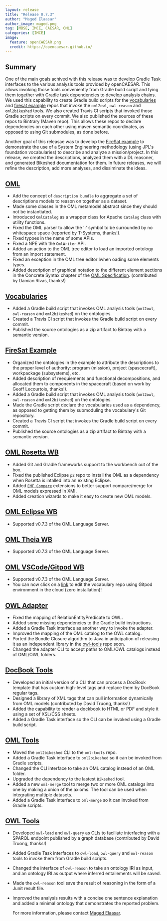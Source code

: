 ```yaml
---
layout: release
title: "Release 0.7.3"
author: "Maged Elaasar"
author_image: maged.png
tag: [MBSE, IMCE, CAESAR, OML]
categories: [IMCE]
image:
  feature: openCAESAR.png
  credit: https://opencaesar.github.io/
---
```


## Summary
One of the main goals achived with this release was to develop Gradle Task interfaces to the various analysis tools provided by openCAESAR. This allows invoking those tools conveniently from Gradle build script and tying them together with Gradle task dependencies to develop analysis chains. We used this capability to create Gradle build scripts for the [vocabularies](https://gitpod.io/#https://github.com/opencaesar/vocabularies) and [firesat example](https://gitpod.io/#https://github.com/opencaesar/example-firesat) repos that invoke the `oml2owl`, `owl-reason` and `oml2bikeshed` tools. We also created Travis CI scripts that invoked those Gradle scripts on every commit. We also published the sources of these repos to Bintrary (Maven repo). This allows these repos to declare dependencies on each other using maven semantic coordinates, as opposed to using Git submodules, as done before.

Another goal of this releasae was to develop the [FireSat example](https://gitpod.io/#https://github.com/opencaesar/example-firesat) to demonstrate the use of a System Engineering methodology (using JPL's foundation vocabularies) to describe and analyze a mission/project. In this release, we created the descriptions, analyzed them with a DL reasoner, and generated Bikeshed documentation for them. In future releases, we will refine the description, add more analyses, and dissiminate the ideas.

## [OML](https://github.com/opencaesar/oml)
* Add the concept of `description bundle` to aggregate a set of descriptions models to reason on together as a dataset.
* Made some classes in the OML metamodel abstract since they should not be instantiated.
* Introduced `OmlCatalog` as a wrapper class for Apache `Catalog` class with  utility functions.
* Fixed the OML parser to allow the ':' symbol to be surrounded by no whitespace space (reported by T-Systems, thanks!).
* Fixed typoes in the name of some APIs.
* Fixed a NPE with the `OmlWriter` API.
* Added an action to the OML tree editor to load an imported ontology from an import statement.
* Fixed an exception in the OML tree editor lwhen oading some elements types.
* Added description of graphical notation to the different element sections in the Concrete Syntax chapter of the [OML Specification](https://opencaesar.github.io/oml/). (contributed by Damian Rivas, thanks!)
	
## [Vocabularies](https://github.com/opencaesar/vocabularies)
* Added a Gradle build script that invokes OML analysis tools (`oml2owl`, `owl-reason` and `oml2bikeshed`) on the ontologies.
* Created a Travis CI script that invokes the Gradle build script on every commit.
* Published the source ontologies as a zip artifact to Bintray with a semantic version.

## [FireSat Example](https://github.com/opencaesar/example-firesat)
* Organized the ontologies in the example to attribute the descriptions to the proper level of authority: program (mission), project (spascecraft), workpackage (subsystems), etc.
* Added description of reequiements and functional decompositions, and allocated them to components in the spacecraft (based on work by Geoff Lecourtois, thanks!).
* Added a Gradle build script that invokes OML analysis tools (`oml2owl`, `owl-reason` and `oml2bikeshed`) on the ontologies.
* Made the Gradle script declare the vocabularies used as a dependency, as opposed to getting them by submoduling the vocabulary's Git repository.
* Created a Travis CI script that invokes the Gradle build script on every commit.
* Published the source ontologies as a zip artifact to Bintray with a semantic version.

## [OML Rosetta WB](https://github.com/opencaesar/oml-rosetta)
* Added Git and Gradle frameworks support to the workbench out of the box.
* Fixed the published Eclipse `p2` repo to install the OML as a dependency when Rosetta is intalled into an existing Eclipse.
* Added [`EMF Compare`](https://www.eclipse.org/emf/compare/) extensions to better support compare/merge for OML models expressed in XMI.
* Added creation wizards to make it easy to create new OML models.

## [OML Eclipse WB](https://github.com/opencaesar/oml-eclipse)
* Supported v0.7.3 of the OML Language Server.

## [OML Theia WB](https://github.com/opencaesar/oml-theia)
* Supported v0.7.3 of the OML Language Server.

## [OML VSCode/Gitpod WB](https://github.com/opencaesar/oml-vscode)
* Supported v0.7.3 of the OML Language Server.
* You can now click on a [link](https://gitpod.io/#https://github.com/opencaesar/vocabularies) to edit the vocabulary repo using Gitpod environment in the cloud (zero installation)!
	
## [OWL Adapter](https://github.com/opencaesar/owl-adapter)
* Fixed the mapping of RelationEntityPredicate to OWL.
* Added some missing dependencies to the Gradle build instructions.
* Added a Gradle Task interface as another way to invoke the adapter.
* Improved the mapping of the OML catalog to the OWL catalog.
* Ported the Bundle Closure algorithm to Java in anticipation of releasing it as an independent library in the [owl-tools](https://github.com/opencaesar/owl-tools) repo soon.
* Changed the adapter CLI to accept paths to OML/OWL catalogs instead of OML/OWL folders.

## [DocBook Tools](https://github.com/opencaesar/docbook-tools)
* Developed an initial version of a CLI that can process a DocBook template that has custom high-level tags and replace them by DocBook regular tags.
* Designed a library of XML tags that can pull information dynamically from OML models (contributed by David Truong, thanks!)
* Added the capability to render a dockbook to HTML or PDF and style it using a set of XSL/CSS sheets.
* Added a Gradle Task interface so the CLI can be invoked using a Gradle build script.
 	
## [OML Tools](https://github.com/opencaesar/oml-tools)
* Moved the `oml2bikeshed` CLI to the `oml-tools` repo.
* Added a Gradle Task interface to `oml2bikeshed` so it can be invoked from Gradle scripts.
* Changed the CLI interface to take an OML catalog instead of an OML folder.
* Upgraded the dependency to the lastest `Bikeshed` tool.
* Added a new `oml-merge` tool to merge two or more OML catalogs into one by making a union of the axioms. The tool can be used when integrating multiple datasets.
* Added a Gradle Task interface to `oml-merge` so it can invoked from Gradle scripts.
	
## [OWL Tools](https://github.com/opencaesar/owl-tools)
* Developed `owl-load` and `owl-query` as CLIs to faciliate interfacing with a SPARQL endpoint published by a graph database (contributed by David Truong, thanks!) 
* Added Gradle Task interfaces to `owl-load`, `owl-query` and `owl-reason` tools to invoke them from Gradle build scripts.
* Changed the interface of `owl-reason` to take an ontology IRI as input, and an ontology IRI as output where inferred entailements will be saved.
* Made the `owl-reason` tool save the result of reasoning in the form of a Junit result file.
* Improved the analysis results with a concise one sentence explanation and added a minimal ontology that demonstrates the reported problem.
	
  
  For more information, please contact [Maged Elaasar](https://opencaesar.github.io/contributors/Maged%20Elaasar.html).